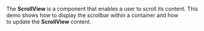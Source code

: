 The **ScrollView** is&nbsp;a&nbsp;component that enables a&nbsp;user to&nbsp;scroll its content. This demo shows how to&nbsp;display the scrollbar within a&nbsp;container and how to&nbsp;update the **ScrollView** content.